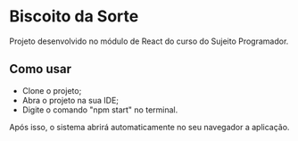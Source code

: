 # Biscoito da Sorte
Projeto desenvolvido no módulo de React do curso do Sujeito Programador.

## Como usar

- Clone o projeto;
- Abra o projeto na sua IDE;
- Digite o comando "npm start" no terminal.

Após isso, o sistema abrirá automaticamente no seu navegador a aplicação. 